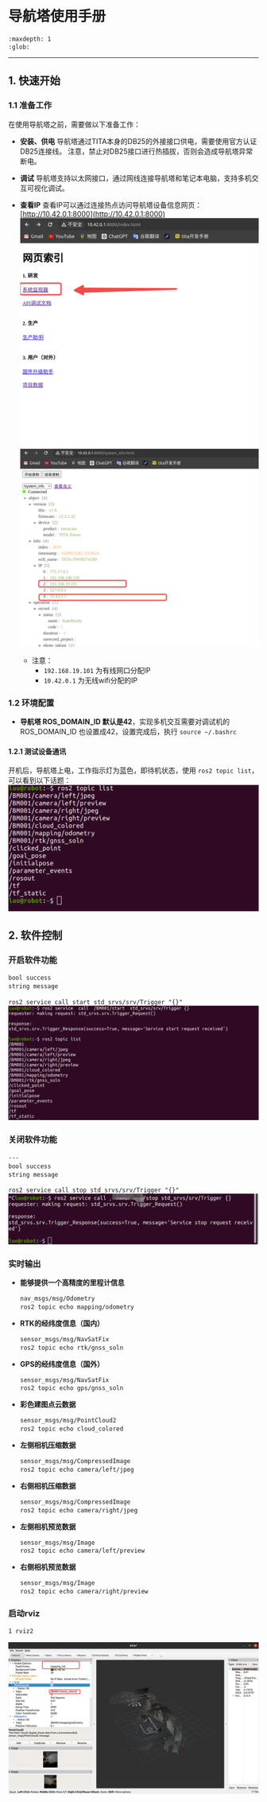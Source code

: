 # 导航塔使用手册

```{toctree}
:maxdepth: 1
:glob:
```

------

## 1. 快速开始

### 1.1 准备工作

在使用导航塔之前，需要做以下准备工作：

- **安装、供电**
  导航塔通过TITA本身的DB25的外接接口供电，需要使用官方认证DB25连接线。
  注意，禁止对DB25接口进行热插拔，否则会造成导航塔异常断电。

- **调试**
  导航塔支持以太网接口，通过网线连接导航塔和笔记本电脑，支持多机交互可视化调试。

- **查看IP**
  查看IP可以通过连接热点访问导航塔设备信息网页：[http://10.42.0.1:8000](http://10.42.0.1:8000)
  ![t1](../_static/t1.png)
   ![t2](../_static/t2.png)
  - 注意：
    - `192.168.19.101` 为有线网口分配IP
    - `10.42.0.1` 为无线wifi分配的IP

### 1.2 环境配置

- **导航塔 ROS_DOMAIN_ID 默认是42**，实现多机交互需要对调试机的 ROS_DOMAIN_ID 也设置成42，设置完成后，执行 `source ~/.bashrc`

#### 1.2.1 测试设备通讯

开机后，导航塔上电，工作指示灯为蓝色，即待机状态，使用 `ros2 topic list`，可以看到以下话题：
 ![t3](../_static/t3.png)

## 2. 软件控制

### 开启软件功能

```bash
bool success
string message
```
`ros2 service call start std_srvs/srv/Trigger "{}"`
 ![t4](../_static/t4.png)

### 关闭软件功能

```bash
---
bool success
string message
```
`ros2 service call stop std_srvs/srv/Trigger "{}"`
 ![t5](../_static/t5.png)

### 实时输出

- **能够提供一个高精度的里程计信息**
  ```bash
  nav_msgs/msg/Odometry
  ros2 topic echo mapping/odometry
  ```

- **RTK的经纬度信息（国内）**
  ```bash
  sensor_msgs/msg/NavSatFix
  ros2 topic echo rtk/gnss_soln
  ```

- **GPS的经纬度信息（国外）**
  ```bash
  sensor_msgs/msg/NavSatFix
  ros2 topic echo gps/gnss_soln
  ```

- **彩色建图点云数据**
  ```bash
  sensor_msgs/msg/PointCloud2
  ros2 topic echo cloud_colored
  ```

- **左侧相机压缩数据**
  ```bash
  sensor_msgs/msg/CompressedImage
  ros2 topic echo camera/left/jpeg
  ```

- **右侧相机压缩数据**
  ```bash
  sensor_msgs/msg/CompressedImage
  ros2 topic echo camera/right/jpeg
  ```

- **左侧相机预览数据**
  ```bash
  sensor_msgs/msg/Image
  ros2 topic echo camera/left/preview
  ```

- **右侧相机预览数据**
  ```bash
  sensor_msgs/msg/Image
  ros2 topic echo camera/right/preview
  ```

### 启动rviz

```bash
1 rviz2
```
 ![t6](../_static/t6.PNG)



